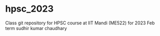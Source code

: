 # hpsc_2023
Class git repository for HPSC course at IIT Mandi (ME522) for 2023 Feb term
sudhir kumar chaudhary
